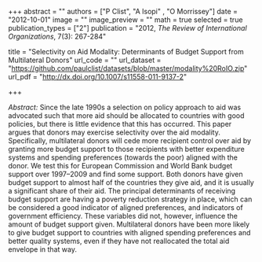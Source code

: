 +++
abstract = ""
authors = ["P Clist", "A Isopi" , "O Morrissey"]
date = "2012-10-01"
image = ""
image_preview = ""
math = true
selected = true
publication_types = ["2"]
publication = "2012, *The Review of International Organizations*, 7(3): 267-284"

title = "Selectivity on Aid Modality: Determinants of Budget Support from Multilateral Donors"
url_code = ""
url_dataset = "https://github.com/paulclist/datasets/blob/master/modality%20RoIO.zip"
url_pdf = "http://dx.doi.org/10.1007/s11558-011-9137-2"

+++

*Abstract:* Since the late 1990s a selection on policy approach to aid was advocated such that more aid should be allocated to countries with good policies, but there is little evidence that this has occurred. This paper argues that donors may exercise selectivity over the aid modality. Specifically, multilateral donors will cede more recipient control over aid by granting more budget support to those recipients with better expenditure systems and spending preferences (towards the poor) aligned with the donor. We test this for European Commission and World Bank budget support over 1997–2009 and find some support. Both donors have given budget support to almost half of the countries they give aid, and it is usually a significant share of their aid. The principal determinants of receiving budget support are having a poverty reduction strategy in place, which can be considered a good indicator of aligned preferences, and indicators of government efficiency. These variables did not, however, influence the amount of budget support given. Multilateral donors have been more likely to give budget support to countries with aligned spending preferences and better quality systems, even if they have not reallocated the total aid envelope in that way.